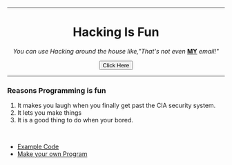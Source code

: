 
<html>
  <head>
    <meta charset="utf-8">
    <title>Hello Asher</title>
  </head>
    <hr>
  <body>
    <center>
    <h1>Hacking Is Fun</h1>
    <p><em> You can use Hacking around the house like,"That's not even </em> <strong><u>MY</u></strong><em> email!"</em></p>
    <button onclick="http://https://www.udemy.com/?utm_source=adwords-brand&utm_medium=udemyads&utm_campaign=Brand-     Udemy_la.EN_cc.US&utm_term=_._ag_78616515599_._ad_388789121975_._de_c_._dm__._pl__._ti_aud-325382095161:kwd-310556426868_._li_9017277_._pd__._&utm_term=_._pd__._kw_udemy_._&matchtype=e&gclid=CjwKCAiA3OzvBRBXEiwALNKDP7vvmGmoW1llFdtcMweW7qjeLl95-JAJvLIVPXQVKpqZH-EdEBm5TRoCXroQAvD_BwE/">Click Here</button>
    <hr>
  </center>
    <h3>Reasons Programming is fun</h3>
    <ol>
      <li>It makes you laugh when you finally get past the CIA security system. </li>
      <li>It lets you make things</li>
      <li>It is a good thing to do when your bored. </li>
    </ol>
    <br>
    <ul>
      <li><a href="Example Puns.html">Example Code</a></li>
      <li><a href="Make your own Pun.html">Make your own Program</a></li>
    </ul>
  </body>
</html>
